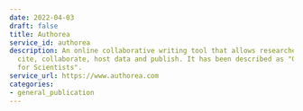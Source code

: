 ```yaml
---
date: 2022-04-03
draft: false
title: Authorea
service_id: authorea
description: An online collaborative writing tool that allows researchers to write,
  cite, collaborate, host data and publish. It has been described as "Google Docs
  for Scientists".
service_url: https://www.authorea.com
categories:
- general_publication
---
```



